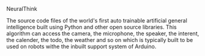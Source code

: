 NeuralThink
 
The source code files of the world's first auto trainable artificial general intelligence built using Python and other open source libraries. This algorithm can access the camera, the microphone, the speaker, the interent, the calender, the todo, the weather and so on which is typically built to be used on robots withe the inbuilt support system of Arduino.
